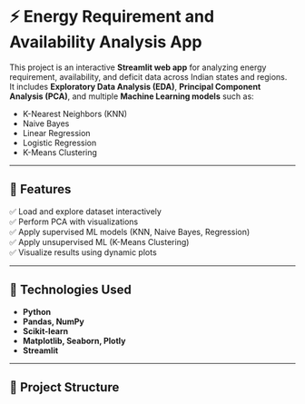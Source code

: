 # ⚡ Energy Requirement and Availability Analysis App

This project is an interactive **Streamlit web app** for analyzing energy requirement, availability, and deficit data across Indian states and regions.  
It includes **Exploratory Data Analysis (EDA)**, **Principal Component Analysis (PCA)**, and multiple **Machine Learning models** such as:

- K-Nearest Neighbors (KNN)
- Naive Bayes
- Linear Regression
- Logistic Regression
- K-Means Clustering

---

## 🚀 Features

✅ Load and explore dataset interactively  
✅ Perform PCA with visualizations  
✅ Apply supervised ML models (KNN, Naive Bayes, Regression)  
✅ Apply unsupervised ML (K-Means Clustering)  
✅ Visualize results using dynamic plots  

---

## 🧠 Technologies Used

- **Python**
- **Pandas, NumPy**
- **Scikit-learn**
- **Matplotlib, Seaborn, Plotly**
- **Streamlit**

---

## 📂 Project Structure

